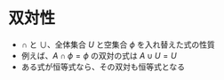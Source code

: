 # 双対性

- $\cap$ と $\cup$、全体集合 $U$ と空集合 $\phi$ を入れ替えた式の性質
- 例えば、$A \cap \phi = \phi$ の双対の式は $A \cup U = U$
- ある式が恒等式なら、その双対も恒等式となる
